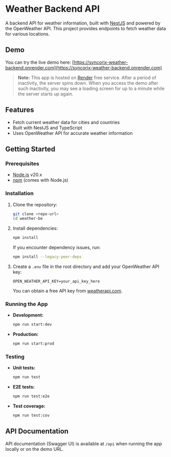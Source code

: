 # Weather Backend API

A backend API for weather information, built with [NestJS](https://nestjs.com/) and powered by the OpenWeather API. This project provides endpoints to fetch weather data for various locations.

## Demo

You can try the live demo here: [https://syncorix-weather-backend.onrender.com](https://syncorix-weather-backend.onrender.com)

> **Note:** This app is hosted on [Render](https://render.com/) free service. After a period of inactivity, the server spins down. When you access the demo after such inactivity, you may see a loading screen for up to a minute while the server starts up again.

## Features
- Fetch current weather data for cities and countries
- Built with NestJS and TypeScript
- Uses OpenWeather API for accurate weather information

## Getting Started

### Prerequisites
- [Node.js](https://nodejs.org/) v20.x
- [npm](https://www.npmjs.com/) (comes with Node.js)

### Installation
1. Clone the repository:
   ```bash
   git clone <repo-url>
   cd weather-be
   ```
2. Install dependencies:
   ```bash
   npm install
   ```
   If you encounter dependency issues, run:
   ```bash
   npm install --legacy-peer-deps
   ```
3. Create a `.env` file in the root directory and add your OpenWeather API key:
   ```env
   OPEN_WEATHER_API_KEY=your_api_key_here
   ```
   You can obtain a free API key from [weatherapi.com](https://www.weatherapi.com/).

### Running the App

- **Development:**
  ```bash
  npm run start:dev
  ```
- **Production:**
  ```bash
  npm run start:prod
  ```

### Testing
- **Unit tests:**
  ```bash
  npm run test
  ```
- **E2E tests:**
  ```bash
  npm run test:e2e
  ```
- **Test coverage:**
  ```bash
  npm run test:cov
  ```

## API Documentation

API documentation (Swagger UI) is available at `/api` when running the app locally or on the demo URL.
